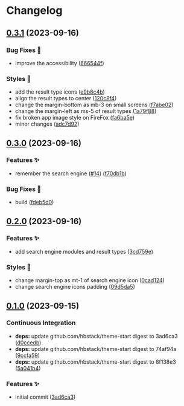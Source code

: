 # Changelog

## [0.3.1](https://github.com/hbstack/theme-start/compare/v0.3.0...v0.3.1) (2023-09-16)


### Bug Fixes 🐞

* improve the accessibility ([666544f](https://github.com/hbstack/theme-start/commit/666544fc2e301096f0f3bccc1f8a43892c2f7012))


### Styles 🎨

* add the result type icons ([e9b8c4b](https://github.com/hbstack/theme-start/commit/e9b8c4b75ca6fa58feb568161b8a054efbb40f1f))
* align the result types to center ([120c8f4](https://github.com/hbstack/theme-start/commit/120c8f454c7b8c51cf238ae28e70d75d0dd7a9c1))
* change the margin-bottom as mb-3 on small screens ([f7abe02](https://github.com/hbstack/theme-start/commit/f7abe028aebe889c792e515992fe3490b910f88b))
* change the margin-left as ms-5 of result types ([1a79f88](https://github.com/hbstack/theme-start/commit/1a79f887cdc190e02adb221554b7776abea5a9e9))
* fix broken app image style on FireFox ([fa6ba5e](https://github.com/hbstack/theme-start/commit/fa6ba5e4b589e5c816a54c62d0360feb30de7c67))
* minor changes ([adc7d92](https://github.com/hbstack/theme-start/commit/adc7d927cbd592114b0faa816f8c5a4328b24cce))

## [0.3.0](https://github.com/hbstack/theme-start/compare/v0.2.0...v0.3.0) (2023-09-16)


### Features ✨

* remember the search engine ([#14](https://github.com/hbstack/theme-start/issues/14)) ([f70db1b](https://github.com/hbstack/theme-start/commit/f70db1bfc4711d298035da71f7600c2b6d514fa3))


### Bug Fixes 🐞

* build ([fdeb5d0](https://github.com/hbstack/theme-start/commit/fdeb5d08ef675e5f232b6d3cc1304f3fdd0d7ced))

## [0.2.0](https://github.com/hbstack/theme-start/compare/v0.1.0...v0.2.0) (2023-09-16)


### Features ✨

* add search engine modules and result types ([3cd759e](https://github.com/hbstack/theme-start/commit/3cd759e9e54a76485517aa84f4b81c1e2c66d89d))


### Styles 🎨

* change margin-top as mt-1 of search engine icon ([0cad124](https://github.com/hbstack/theme-start/commit/0cad1245fd1747978972f3888258aa59508f7081))
* change search engine icons padding ([09d5da5](https://github.com/hbstack/theme-start/commit/09d5da520970e997f8312a00b8f0364f102f1cf6))

## [0.1.0](https://github.com/hbstack/theme-start/compare/v0.0.1...v0.1.0) (2023-09-15)


### Continuous Integration

* **deps:** update github.com/hbstack/theme-start digest to 3ad6ca3 ([d0ccedb](https://github.com/hbstack/theme-start/commit/d0ccedb1ff950c4bd7713219c356f613739488b9))
* **deps:** update github.com/hbstack/theme-start digest to 74af94a ([9ccfa59](https://github.com/hbstack/theme-start/commit/9ccfa59de52c340d8764c51a4b2a71f1b5e096a7))
* **deps:** update github.com/hbstack/theme-start digest to 8f138e3 ([5a041b4](https://github.com/hbstack/theme-start/commit/5a041b43e35fd98bbe7cda25227c0f56aa721b16))


### Features ✨

* initial commit ([3ad6ca3](https://github.com/hbstack/theme-start/commit/3ad6ca3aee0632bf058280f92a86bbd15fad8cc2))
